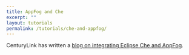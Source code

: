 ```yaml
---
title: AppFog and Che
excerpt: ""
layout: tutorials
permalink: /tutorials/che-and-appfog/
---
```

CenturyLink has written a [blog on integrating Eclipse Che and AppFog](https://www.ctl.io/developers/blog/post/cloud-ide-docker-che-eclipse?utm_source=CTLDevCenter&utm_medium=twitter).
